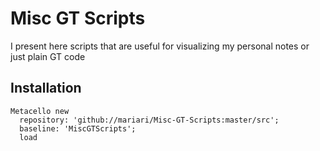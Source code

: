 # Misc GT Scripts

I present here scripts that are useful for visualizing my personal
notes or just plain GT code
## Installation


```st
Metacello new
  repository: 'github://mariari/Misc-GT-Scripts:master/src';
  baseline: 'MiscGTScripts';
  load
```
